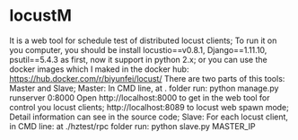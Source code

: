 # locustM
It is a web tool for schedule test of distributed locust clients;
To run it on you computer, you should be install locustio==v0.8.1, Django==1.11.10, psutil==5.4.3 as first, now it support in python 2.x; or you can use the docker images which I maked in the docker hub: https://hub.docker.com/r/biyunfei/locust/
There are two parts of this tools: Master and Slave;
Master:
       In CMD line, at . folder run: 
       python manage.py runserver 0:8000
       Open http://localhost:8000 to get in the web tool for control you locust clients; http://localhost:8089 to locust web spawn mode;
       Detail information can see in the source code;
Slave:
      For each locust client, in CMD line: at ./hztest/rpc folder run:
      python slave.py MASTER_IP
